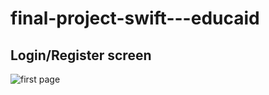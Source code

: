 # final-project-swift---educaid

## Login/Register screen
![first page](https://user-images.githubusercontent.com/74798510/124409432-f1df5680-dd50-11eb-9c15-4c0ef116fe62.png)
